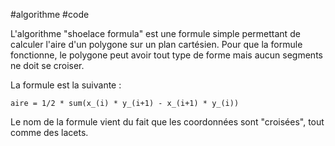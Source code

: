 #algorithme #code 

L'algorithme "shoelace formula" est une formule simple permettant de calculer l'aire d'un polygone sur un plan cartésien. Pour que la formule fonctionne, le polygone peut avoir tout type de forme mais aucun segments ne doit se croiser.

La formule est la suivante :

```
aire = 1/2 * sum(x_(i) * y_(i+1) - x_(i+1) * y_(i))
```

Le nom de la formule vient du fait que les coordonnées sont "croisées", tout comme des lacets.